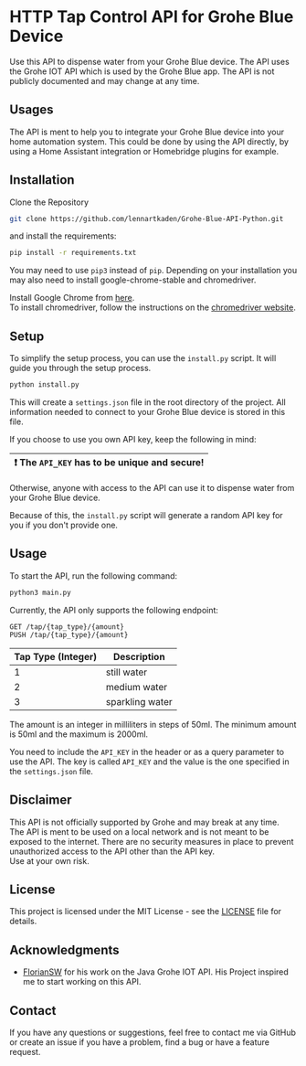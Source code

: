 # HTTP Tap Control API for Grohe Blue Device
Use this API to dispense water from your Grohe Blue device.
The API uses the Grohe IOT API which is used by the Grohe Blue app.
The API is not publicly documented and may change at any time.

## Usages
The API is ment to help you to integrate your Grohe Blue device into your home automation system.
This could be done by using the API directly, by using a Home Assistant integration or Homebridge plugins for example.

## Installation
Clone the Repository
```bash
git clone https://github.com/lennartkaden/Grohe-Blue-API-Python.git
```
and install the requirements:
```bash
pip install -r requirements.txt
```

You may need to use `pip3` instead of `pip`.
Depending on your installation you may also need to install google-chrome-stable and chromedriver.  

Install Google Chrome from [here](https://www.google.com/chrome/).  
To install chromedriver, follow the instructions on the [chromedriver website](https://chromedriver.chromium.org/getting-started).

## Setup
To simplify the setup process, you can use the `install.py` script. It will guide you through the setup process.
```bash
python install.py
```
This will create a `settings.json` file in the root directory of the project.
All information needed to connect to your Grohe Blue device is stored in this file.

If you choose to use you own API key, keep the following in mind:

| :exclamation:  The `API_KEY` has to be unique and secure! |
|-----------------------------------------------------------|
Otherwise, anyone with access to the API can use it to dispense water from your Grohe Blue device.

Because of this, the `install.py` script will generate a random API key for you if you don't provide one.

## Usage
To start the API, run the following command:
```bash
python3 main.py
```
Currently, the API only supports the following endpoint:
```
GET /tap/{tap_type}/{amount}
PUSH /tap/{tap_type}/{amount}
```

| Tap Type (Integer) | Description     |
|--------------------|-----------------|
| 1                  | still water     |
| 2                  | medium water    |
| 3                  | sparkling water |

The amount is an integer in milliliters in steps of 50ml. The minimum amount is 50ml and the maximum is 2000ml.

You need to include the `API_KEY` in the header or as a query parameter to use the API.
The key is called `API_KEY` and the value is the one specified in the `settings.json` file.

## Disclaimer
This API is not officially supported by Grohe and may break at any time.  
The API is ment to be used on a local network and is not meant to be exposed to the internet.
There are no security measures in place to prevent unauthorized access to the API other than the API key.  
Use at your own risk.

## License
This project is licensed under the MIT License - see the [LICENSE](LICENSE) file for details.

## Acknowledgments
* [FlorianSW](https://github.com/FlorianSW/grohe-ondus-api-java) for his work on the Java Grohe IOT API. His Project inspired me to start working on this API.

## Contact
If you have any questions or suggestions, feel free to contact me via GitHub or create an issue if you have a problem, find a bug or have a feature request.
